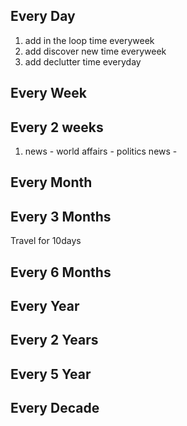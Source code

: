## Every Day

1. add in the loop time everyweek
2. add discover new time everyweek
3. add declutter time everyday


## Every Week


## Every 2 weeks
1. news - world affairs - politics news - 

## Every Month


## Every 3 Months
Travel for 10days

## Every 6 Months


## Every Year


## Every 2 Years


## Every 5 Year


## Every Decade
